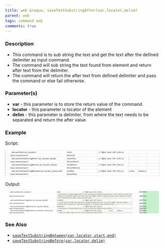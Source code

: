 ```yaml
---
title: web &raquo; saveTextSubstringAfter(var,locator,delim)
parent: web
tags: command web
comments: true
---
```


### Description

*   This command is to sub string the text and get the text after the defined delimiter as input command.
*   The command will sub string the text found from element and return after text from the delimiter.
*   The command will return the after text from defined delimiter and pass the command or else fail otherwise.

### Parameter(s)

- **var** - this parameter is to store the return value of the command.
- **locator** - this parameter is locator of the element
- **delim** - this parameter is delimiter, from where the text needs to be separated and return the after value.

### Example

Script:

![](image/saveTextSubstringAfter_01.png)

Output:

![](image/saveTextSubstringAfter_02.png)

### See Also

*   [`saveTextSubstringBetween(var,locator,start,end)`](saveTextSubstringBetween(var,locator,start,end))
*   [`saveTextSubstringBefore(var,locator,delim)`](saveTextSubstringBefore(var,locator,delim))